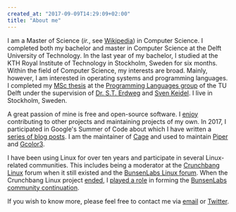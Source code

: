 ```yaml
---
created_at: "2017-09-09T14:29:09+02:00"
title: "About me"
---
```


I am a Master of Science (*ir.*, see
[Wikipedia](https://en.wikipedia.org/wiki/Engineer%27s_degree#The_Netherlands))
in Computer Science.  I completed both my bachelor and master in Computer
Science at the Delft University of Technology.  In the last year of my bachelor,
I studied at the KTH Royal Institute of Technology in Stockholm, Sweden for six
months. Within the field of Computer Science, my interests are broad. Mainly,
however, I am interested in operating systems and programming languages.  I
completed my [MSc thesis](/projects/msc/) at the [Programming Languages
group](https://www.tudelft.nl/en/eemcs/the-faculty/departments/software-technology/programming-languages/)
of the TU Delft under the supervision of [Dr. S.T.
Erdweg](http://www.erdweg.org) and [Sven Keidel](https://svenkeidel.de). I live
in Stockholm, Sweden.

A great passion of mine is free and open-source software. I [enjoy](/projects/)
contributing to other projects and maintaining projects of my own.  In 2017, I
participated in Google's Summer of Code about which I have written a [series of
blog posts](/series/google-summer-of-code/). I am the maintainer of
[Cage](/projects/cage) and used to maintain [Piper](/projects/piper) and
[Gcolor3](/projects/gcolor3).

I have been using Linux for over ten years and participate in several
Linux-related communities. This includes being a moderator at the [Crunchbang
Linux](https://web.archive.org/web/20150207013657/http://crunchbang.org/) forum
when it still existed and the [BunsenLabs Linux
forum](https://forums.bunsenlabs.org/index.php). When the Crunchbang Linux
project
[ended](https://web.archive.org/web/20150914181039/http://crunchbang.org/forums/viewtopic.php?id=38916),
I [played a
role](https://web.archive.org/web/20150914162213/http://crunchbang.org/forums/viewtopic.php?id=39049)
in forming the [BunsenLabs community continuation](https://www.bunsenlabs.org/).

If you wish to know more, please feel free to contact me via
[email](mailto:personal@hjdskes.nl) or <a href="https://twitter.com/Hjdskes"
title="@Hjdskes on Twitter" rel=me>Twitter</a>.
